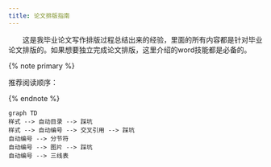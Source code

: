 ```yaml
---
title: 论文排版指南
---
```


&emsp;&emsp;这是我毕业论文写作排版过程总结出来的经验，里面的所有内容都是针对毕业论文排版的。如果想要独立完成论文排版，这里介绍的word技能都是必备的。

{% note primary %}

推荐阅读顺序：

{% endnote %}


```mermaid
graph TD
样式 --> 自动目录 --> 踩坑
样式 --> 自动编号 --> 交叉引用 --> 踩坑
自动编号 --> 分节符
自动编号 --> 图片 --> 踩坑
自动编号 --> 三线表
```


